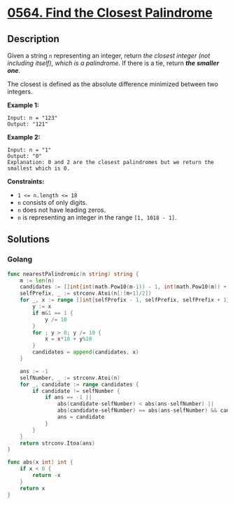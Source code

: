 # [0564. Find the Closest Palindrome](https://leetcode-cn.com/problems/find-the-closest-palindrome/)



## Description


Given a string `n` representing an integer, return *the closest integer (not including itself), which is a palindrome*. If there is a tie, return ***the smaller one***.

The closest is defined as the absolute difference minimized between two integers.

 

**Example 1:**

```
Input: n = "123"
Output: "121"
```

**Example 2:**

```
Input: n = "1"
Output: "0"
Explanation: 0 and 2 are the closest palindromes but we return the smallest which is 0.
```

 

**Constraints:**

- `1 <= n.length <= 18`
- `n` consists of only digits.
- `n` does not have leading zeros.
- `n` is representing an integer in the range `[1, 1018 - 1]`.







## Solutions

<!-- tabs:start -->

### Golang

```go
func nearestPalindromic(n string) string {
    m := len(n)
    candidates := []int{int(math.Pow10(m-1)) - 1, int(math.Pow10(m)) + 1}
    selfPrefix, _ := strconv.Atoi(n[:(m+1)/2])
    for _, x := range []int{selfPrefix - 1, selfPrefix, selfPrefix + 1} {
        y := x
        if m&1 == 1 {
            y /= 10
        }
        for ; y > 0; y /= 10 {
            x = x*10 + y%10
        }
        candidates = append(candidates, x)
    }

    ans := -1
    selfNumber, _ := strconv.Atoi(n)
    for _, candidate := range candidates {
        if candidate != selfNumber {
            if ans == -1 ||
                abs(candidate-selfNumber) < abs(ans-selfNumber) ||
                abs(candidate-selfNumber) == abs(ans-selfNumber) && candidate < ans {
                ans = candidate
            }
        }
    }
    return strconv.Itoa(ans)
}

func abs(x int) int {
    if x < 0 {
        return -x
    }
    return x
}
```

<!-- tabs:end -->